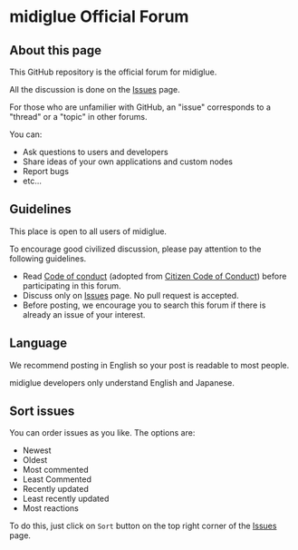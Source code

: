 # midiglue Official Forum

## About this page

This GitHub repository is the official forum for midiglue.

All the discussion is done on the [Issues](https://github.com/sigboost-inc/midiglue-forum/issues) page.

For those who are unfamilier with GitHub, an "issue" corresponds to a "thread" or a "topic" in other forums.

You can:

- Ask questions to users and developers
- Share ideas of your own applications and custom nodes
- Report bugs
- etc...

## Guidelines

This place is open to all users of midiglue.

To encourage good civilized discussion, please pay attention to the following guidelines.

- Read [Code of conduct](CODE_OF_CONDUCT.md) (adopted from [Citizen Code of Conduct](http://citizencodeofconduct.org/)) before participating in this forum.
- Discuss only on [Issues](https://github.com/sigboost-inc/midiglue-forum/issues) page. No pull request is accepted.
- Before posting, we encourage you to search this forum if there is already an issue of your interest.

## Language

We recommend posting in English so your post is readable to most people.

midiglue developers only understand English and Japanese.

## Sort issues

You can order issues as you like. The options are:

- Newest
- Oldest
- Most commented
- Least Commented
- Recently updated
- Least recently updated
- Most reactions

To do this, just click on `Sort` button on the top right corner of the [Issues](https://github.com/sigboost-inc/midiglue-forum/issues) page.
